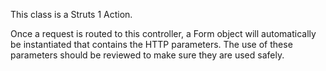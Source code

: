  This class is a Struts 1 Action.

Once a request is routed to this controller, a Form object will automatically be instantiated that contains the HTTP parameters. The use of these parameters should be reviewed to make sure they are used safely.


